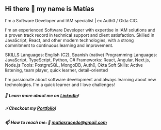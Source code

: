 ## Hi there 👋 my name is Matías

I'm a Software Developer and IAM specialist | ex Auth0 / Okta CIC.

I'm an experienced Software Developer with expertise in IAM solutions and a proven track record in technical support and client satisfaction. Skilled in JavaScript, React, and other modern technologies, with a strong commitment to continuous learning and improvement.

SKILLS
Languages: English (C2), Spanish (native) 
Programming Languages: JavaScript, TypeScript, Python, C#
Frameworks: React, Angular, Next.js, Node.js
Tools: PostgreSQL, MongoDB, Auth0, Okta
Soft Skills: Active listening, team player, quick learner, detail-oriented

I'm passionate about software development and always learning about new technologies. I'm a quick learner and I love challenges!

##### 🤔 Learn more about me on <a href="https://www.linkedin.com/in/matias-racedo/" rel="linkedin profile" target="_blank">LinkedIn</a>!
##### ⚡ Checkout my <a href="https://matiasracedo.github.io/" rel="portfolio" target="_blank">Portfolio</a>!
##### 📫 How to reach me: 📩 matiasracedo@gmail.com
